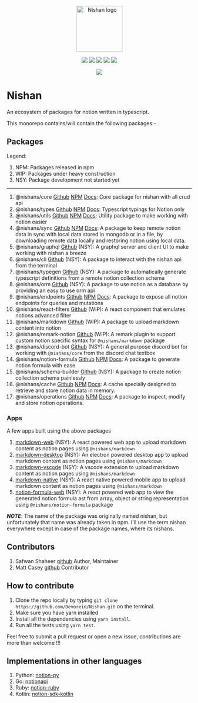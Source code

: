 <p align="center"><a href="https://https://nishan-docs.netlify.app/" target="_blank" rel="noopener noreferrer"><img width="125" src="https://github.com/Devorein/Nishan/blob/master/docs/static/img/root/logo.svg" alt="Nishan logo"></a></p>

<p align="center">
  <a href="https://app.codecov.io/gh/Devorein/Nishan/branch/master"><img src="https://img.shields.io/codecov/c/github/devorein/Nishan?color=blue"/></a>
  <a href="https://github.com/Devorein/Nishan/actions?query=workflow%3A%22Lint%2C+Build+and+Test%22"><img src="https://github.com/devorein/nishan/workflows/Lint,%20Build%20and%20Test/badge.svg"/></a>
  <img src="https://img.shields.io/github/commit-activity/m/devorein/nishan?color=yellow" />
  <img src="https://img.shields.io/github/repo-size/devorein/nishan?style=flat-square&color=orange"/>
  <img src="https://img.shields.io/github/contributors/devorein/nishan?label=contributors&color=red"/>
</p>

<p align="center">
  <a href="https://discord.com/invite/SpwHCz8ysx">
    <img src="https://img.shields.io/discord/804219491763617842.svg?style=flat&label=&logo=discord&logoColor=ffffff&color=7389D8&labelColor=6A7EC2">
  </a>
</p>

# Nishan

An ecosystem of packages for notion written in typescript.

This monorepo contains/will contain the following packages:-

## Packages

Legend:

1. NPM: Packages released in npm
2. WIP: Packages under heavy construction
3. NSY: Package development not started yet

---

1. @nishans/core [Github](https://github.com/Devorein/Nishan/tree/master/packages/core) [NPM](https://www.npmjs.com/package/@nishans/core) [Docs](https://nishan-docs.netlify.app/docs/core/): Core package for nishan with all crud api
2. @nishans/types [Github](https://github.com/Devorein/Nishan/tree/master/packages/types) [NPM](https://www.npmjs.com/package/@nishans/types) [Docs](https://nishan-docs.netlify.app/docs/types): Typescript typings for Notion only
3. @nishans/utils [Github](https://github.com/Devorein/Nishan/tree/master/packages/utils) [NPM](https://www.npmjs.com/package/@nishans/utils) [Docs](https://nishan-docs.netlify.app/docs/utils): Utility package to make working with notion easier
4. @nishans/sync [Github](https://github.com/Devorein/Nishan/tree/master/packages/sync) [NPM](https://www.npmjs.com/package/@nishans/sync) [Docs](https://nishan-docs.netlify.app/docs/sync): A package to keep remote notion data in sync with local data stored in mongodb or in a file, by downloading remote data locally and restoring notion using local data.
5. @nishans/graphql [Github](https://github.com/Devorein/Nishan/tree/master/packages/graphql) (NSY): A graphql server and client UI to make working with nishan a breeze
6. @nishans/cli [Github](https://github.com/Devorein/Nishan/tree/master/packages/cli) (NSY): A package to interact with the nishan api from the terminal
7. @nishans/typegen [Github](https://github.com/Devorein/Nishan/tree/master/packages/typegen) (NSY): A package to automatically generate typescript definitions from a remote notion collection schema
8. @nishans/orm [Github](https://github.com/Devorein/Nishan/tree/master/packages/orm) (NSY): A package to use notion as a database by providing an easy to use orm api
9. @nishans/endpoints [Github](https://github.com/Devorein/Nishan/tree/master/packages/endpoints) [NPM](https://www.npmjs.com/package/@nishans/endpoints) [Docs](https://nishan-docs.netlify.app/docs/endpoints): A package to expose all notion endpoints for queries and mutations
10. @nishans/react-filters [Github](https://github.com/Devorein/Nishan/tree/master/packages/react-filters) (WIP): A react component that emulates notions advanced filter
11. @nishans/markdown [Github](https://github.com/Devorein/Nishan/tree/master/packages/markdown) (WIP): A package to upload markdown content into notion
12. @nishans/remark-notion [Github](https://github.com/Devorein/Nishan/tree/master/packages/remark-notion) (WIP): A remark plugin to support custom notion specific syntax for `@nishans/markdown` package
13. @nishans/discord-bot [Github](https://github.com/Devorein/Nishan/tree/master/packages/discord-bot) (NSY): A general purpose discord bot for working with `@nishans/core` from the discord chat textbox
14. @nishans/notion-formula [Github](https://github.com/Devorein/Nishan/tree/master/packages/notion-formula) [NPM](https://www.npmjs.com/package/@nishans/notion-formula) [Docs](https://nishan-docs.netlify.app/docs/notion-formula/): A package to generate notion formula with ease
15. @nishans/schema-builder [Github](https://github.com/Devorein/Nishan/tree/master/packages/schema-builder) (NSY): A package to create notion collection schema painlessly
16. @nishans/cache [Github](https://github.com/Devorein/Nishan/tree/master/packages/cache) [NPM](https://www.npmjs.com/package/@nishans/cache) [Docs](https://nishan-docs.netlify.app/docs/cache/): A cache specially designed to retrieve and store notion data in memory.
17. @nishans/operations [Github](https://github.com/Devorein/Nishan/tree/master/packages/operations) [NPM](https://www.npmjs.com/package/@nishans/operations) [Docs](https://nishan-docs.netlify.app/docs/operations/): A package to inspect, modify and store notion operations.

### Apps

A few apps built using the above packages

1. [markdown-web](https://github.com/Devorein/Nishan/tree/master/apps/markdown-web) (NSY): A react powered web app to upload markdown content as notion pages using `@nishans/markdown`
2. [markdown-desktop](https://github.com/Devorein/Nishan/tree/master/apps/markdown-desktop) (NSY): An electron powered desktop app to upload markdown content as notion pages using `@nishans/markdown`
3. [markdown-vscode](https://github.com/Devorein/Nishan/tree/master/apps/markdown-vscode) (NSY): A vscode extension to upload markdown content as notion pages using `@nishans/markdown`
4. [markdown-native](https://github.com/Devorein/Nishan/tree/master/apps/markdown-native) (NSY): A react native powered mobile app to upload markdown content as notion pages using `@nishans/markdown`
5. [notion-formula-web](https://github.com/Devorein/Nishan/tree/master/apps/notion-formula-web) (NSY): A react powered web app to view the generated notion formula ast from array, object or string representation using `@nishans/notion-formula` package

***NOTE***: The name of the package was originally named nishan, but unfortunately that name was already taken in npm. I'll use the term nishan everywhere except in case of the package names, where its nishans.

## Contributors

1. Safwan Shaheer [github](https://github.com/Devorein) Author, Maintainer
2. Matt Casey [github](https://github.com/mattcasey) Contributor

## How to contribute

1. Clone the repo locally by typing `git clone https://github.com/Devorein/Nishan.git` on the terminal.
2. Make sure you have yarn installed
3. Install all the dependencies using `yarn install`.
4. Run all the tests using `yarn test`.

Feel free to submit a pull request or open a new issue, contributions are more than welcome !!!

## Implementations in other languages

1. Python: [notion-py](https://github.com/jamalex/notion-py)
2. Go: [notionapi](https://github.com/kjk/notionapi)
3. Ruby: [notion-ruby](https://github.com/danmurphy1217/notion-ruby)
4. Kotlin: [notion-sdk-kotlin](https://github.com/notionsdk/notion-sdk-kotlin)
